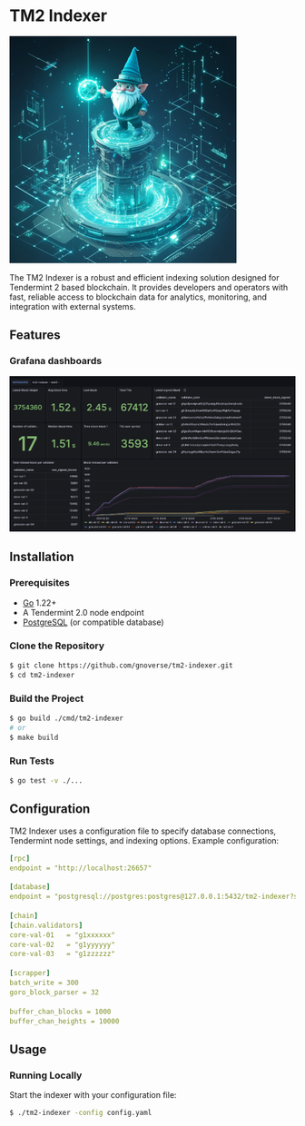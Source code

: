 # TM2 Indexer

<img src="https://github.com/gnoverse/tm2-indexer/blob/master/.github/assets/banner.png?raw=true" width="400" height="400"/>

The TM2 Indexer is a robust and efficient indexing solution designed for Tendermint 2 based blockchain.
It provides developers and operators with fast, reliable access to blockchain data for analytics, monitoring, and integration with external systems.

## Features

### Grafana dashboards

![example grafana dashboard](https://github.com/gnoverse/tm2-indexer/blob/master/.github/assets/grafana-dashboard-1.png)

## Installation

### Prerequisites

- [Go](https://golang.org/) 1.22+
- A Tendermint 2.0 node endpoint
- [PostgreSQL](https://www.postgresql.org/) (or compatible database)

### Clone the Repository

```bash
$ git clone https://github.com/gnoverse/tm2-indexer.git
$ cd tm2-indexer
```

### Build the Project

```bash
$ go build ./cmd/tm2-indexer
# or
$ make build
```

### Run Tests

```bash
$ go test -v ./...
```

## Configuration

TM2 Indexer uses a configuration file to specify database connections, Tendermint node settings, and indexing options. Example configuration:

```yaml
[rpc]
endpoint = "http://localhost:26657"

[database]
endpoint = "postgresql://postgres:postgres@127.0.0.1:5432/tm2-indexer?sslmode=disable"

[chain]
[chain.validators]
core-val-01   = "g1xxxxxx"
core-val-02   = "g1yyyyyy"
core-val-03   = "g1zzzzzz"

[scrapper]
batch_write = 300
goro_block_parser = 32

buffer_chan_blocks = 1000
buffer_chan_heights = 10000
```

## Usage

### Running Locally

Start the indexer with your configuration file:

```bash
$ ./tm2-indexer -config config.yaml
```
